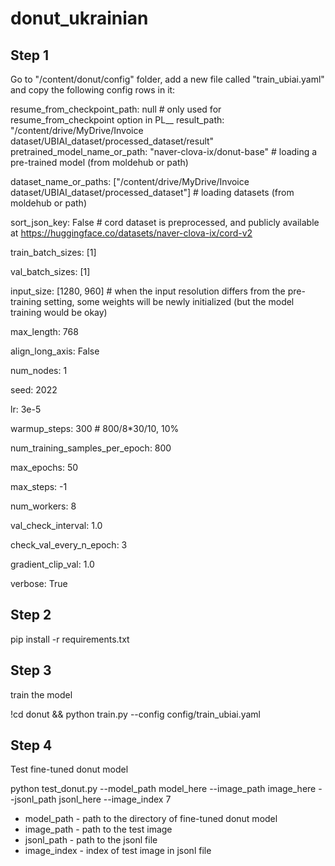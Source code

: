 # donut_ukrainian

## Step 1

Go to "/content/donut/config" folder, add a new file called "train_ubiai.yaml" and copy the following config rows in it:

resume_from_checkpoint_path: null # only used for resume_from_checkpoint option in PL__
result_path: "/content/drive/MyDrive/Invoice dataset/UBIAI_dataset/processed_dataset/result"
pretrained_model_name_or_path: "naver-clova-ix/donut-base" # loading a pre-trained model (from moldehub or path)

dataset_name_or_paths: ["/content/drive/MyDrive/Invoice dataset/UBIAI_dataset/processed_dataset"] # loading datasets (from moldehub or path)

sort_json_key: False # cord dataset is preprocessed, and publicly available at https://huggingface.co/datasets/naver-clova-ix/cord-v2

train_batch_sizes: [1]

val_batch_sizes: [1]

input_size: [1280, 960] # when the input resolution differs from the pre-training setting, some weights will be newly initialized (but the model training would be okay)

max_length: 768

align_long_axis: False

num_nodes: 1

seed: 2022

lr: 3e-5

warmup_steps: 300 # 800/8*30/10, 10%

num_training_samples_per_epoch: 800

max_epochs: 50

max_steps: -1

num_workers: 8

val_check_interval: 1.0

check_val_every_n_epoch: 3

gradient_clip_val: 1.0

verbose: True

## Step 2

pip install -r requirements.txt

## Step 3

train the model

!cd donut && python train.py --config config/train_ubiai.yaml

## Step 4

Test fine-tuned donut model

python test_donut.py --model_path model_here --image_path image_here --jsonl_path jsonl_here --image_index 7

- model_path - path to the directory of fine-tuned donut model
- image_path - path to the test image
- jsonl_path - path to the jsonl file
- image_index - index of test image in jsonl file
